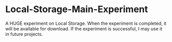 # Local-Storage-Main-Experiment
A HUGE experiment on Local Storage.  When the experiment is completed, it will be available for download.  If the experiment is successful, I may use it in future projects.
